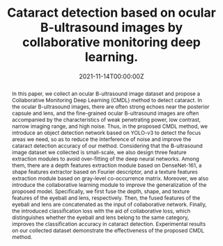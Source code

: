 ---
title: "Cataract detection based on ocular B-ultrasound images by collaborative monitoring deep learning."
authors:
- YongWang
- ChenweiTang
- JianWang
- YongshegSang
- admin
date: "2021-11-14T00:00:00Z"
doi: "https://doi.org/10.1016/j.knosys.2021.107442"

# Schedule page publish date (NOT publication's date).
publishDate: "2017-01-01T00:00:00Z"

# Publication type.
# Legend: 0 = Uncategorized; 1 = Conference paper; 2 = Journal article;
# 3 = Preprint / Working Paper; 4 = Report; 5 = Book; 6 = Book section;
# 7 = Thesis; 8 = Patent
publication_types: ["2"]

# Publication name and optional abbreviated publication name.
publication: "Knowledge-Based Systems"
publication_short: ""

abstract: "In this paper, we collect an ocular B-ultrasound image dataset and propose a Collaborative Monitoring Deep Learning (CMDL) method to detect cataract. In the ocular B-ultrasound images, there are often strong echoes near the posterior capsule and lens, and the fine-grained ocular B-ultrasound images are often accompanied by the characteristics of weak penetrating power, low contrast, narrow imaging range, and high noise. Thus, in the proposed CMDL method, we introduce an object detection network based on YOLO-v3 to detect the focus areas we need, so as to reduce the interference of noise and improve the cataract detection accuracy of our method. Considering that the B-ultrasound image dataset we collected is small-scale, we also design three feature extraction modules to avoid over-fitting of the deep neural networks. Among them, there are a depth features extraction module based on DenseNet-161, a shape features extractor based on Fourier descriptor, and a texture features extraction module based on gray-level co-occurrence matrix. Moreover, we also introduce the collaborative learning module to improve the generalization of the proposed model. Specifically, we first fuse the depth, shape, and texture features of the eyeball and lens, respectively. Then, the fused features of the eyeball and lens are concatenated as the input of collaborative network. Finally, the introduced classification loss with the aid of collaborative loss, which distinguishes whether the eyeball and lens belong to the same category, improves the classification accuracy in cataract detection. Experimental results on our collected dataset demonstrate the effectiveness of the proposed CMDL method."

# Summary. An optional shortened abstract.
summary:

tags:

featured: false

links:
url_pdf: 'https://pdf.sciencedirectassets.com/271505/1-s2.0-S0950705121X00184/1-s2.0-S0950705121007048/main.pdf'
#url_code: '#'
#url_dataset: '#'


# Featured image
# To use, add an image named `featured.jpg/png` to your page's folder. 
image:
  caption: 'Image credit: [**Unsplash**](https://unsplash.com/photos/s9CC2SKySJM)'
  focal_point: ""
  preview_only: false

# Associated Projects (optional).
#   Associate this publication with one or more of your projects.
#   Simply enter your project's folder or file name without extension.
#   E.g. `internal-project` references `content/project/internal-project/index.md`.
#   Otherwise, set `projects: []`.
projects:
- internal-project

# Slides (optional).
#   Associate this publication with Markdown slides.
#   Simply enter your slide deck's filename without extension.
#   E.g. `slides: "example"` references `content/slides/example/index.md`.
#   Otherwise, set `slides: ""`.
slides: example
---